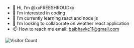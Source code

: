 - 👋 Hi, I’m @xxFREESHROUDxx
- 👀 I’m interested in coding
- 🌱 I’m currently learning react and node js
- 💞️ I’m looking to collaborate on weather react application
- 📫 How to reach me email: baibhavkc11@gmail.com

![Visitor Count](https://profile-counter.glitch.me/xxfreeshroudxx/count.svg)

<!---
xxFREESHROUDxx/xxFREESHROUDxx is a ✨ special ✨ repository because its `README.md` (this file) appears on your GitHub profile.
You can click the Preview link to take a look at your changes.
--->
